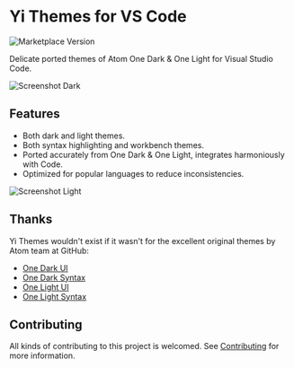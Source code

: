 # Yi Themes for VS Code

![Marketplace Version](https://img.shields.io/vscode-marketplace/v/wangweixuan.yithemes.svg)

Delicate ported themes of Atom One Dark & One Light for Visual Studio Code.

![Screenshot Dark](https://raw.githubusercontent.com/wangweixuan/yithemes/master/graphics/screenshot-dark.png)

## Features

- Both dark and light themes.
- Both syntax highlighting and workbench themes.
- Ported accurately from One Dark & One Light,
  integrates harmoniously with Code.
- Optimized for popular languages to reduce inconsistencies.

![Screenshot Light](https://raw.githubusercontent.com/wangweixuan/yithemes/master/graphics/screenshot-light.png)

## Thanks

Yi Themes wouldn't exist if it wasn't for the excellent original themes by Atom team at GitHub:

* [One Dark UI](https://github.com/atom/one-dark-ui)
* [One Dark Syntax](https://github.com/atom/one-dark-syntax)
* [One Light UI](https://github.com/atom/one-light-ui)
* [One Light Syntax](https://github.com/atom/one-light-syntax)

## Contributing

All kinds of contributing to this project is welcomed. See [Contributing](CONTRIBUTING.md) for more information.
